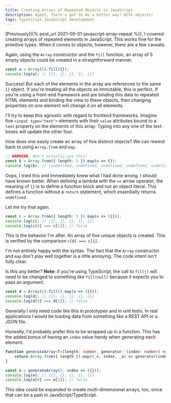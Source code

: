 ```yaml
---
title: Creating Arrays of Repeated Objects in JavaScript
description: Again, there's got to be a better way! With objects!
tags: TypeScript JavaScript development
---
```


[Previously]({% post_url 2021-09-01-javascript-array-repeat %}), I covered creating arrays of repeated elements in JavaScript. This works fine for the primitive types. When it comes to objects, however, there are a few caveats.

<!--more-->

Again, using the `Array` constructor and the `fill` function, an array of 5 empty objects could be created in a straightforward manner.

```ts
const a = Array(5).fill({});
console.log(a); // [{}, {}, {}, {}, {}]
```

Success! But each of the elements in the array are references to the same `{}` object. If you're treating all the objects as immutable, this is perfect. If you're using a front-end framework and are binding this data to repeated HTML elements and binding the view to these objects, then changing properties on one element will change it on all elements.

I'll try to keep this agnostic with regard to frontend frameworks. Imagine five `<input type="text">` elements with their `value` attributes bound to a `text` property on the elements of this array. Typing into any one of the text boxes will update the other four.

How does one easily create an array of five distinct objects? We can rewind back to using `Array.from` and `map`.

```ts
// WARNING: don't actually use this!
const b = Array.from({ length: 5 }).map(x => {});
console.log(b); // [undefined, undefined, undefined, undefined, undefined]
```

Oops, I tried this and immediately knew what I had done wrong. I should have known better. When defining a lambda with the `=>` arrow operator, the meaning of `{}` is to define a function block and not an object literal. This defines a function without a `return` statement, which essentially returns `undefined`.

Let me try that again.

```ts
const c = Array.from({ length: 5 }).map(x => ({}));
console.log(c); // [{}, {}, {}, {}, {}]
console.log(c[0] === c[1]); // false
```

This is the behavior I'm after. An array of five unique objects is created. This is verified by the comparison `c[0] === c[1]`.

I'm not entirely happy with the syntax. The fact that the `Array` constructor and `map` don't play well together is a little annoying. The code intent isn't fully clear.

Is this any better? **Note:** if you're using TypeScript, the call to `fill()` will need to be changed to something like `fill(null)` because it expects you to pass an argument.

```ts
const d = Array(5).fill().map(x => ({}));
console.log(d); // [{}, {}, {}, {}, {}]
console.log(d[0] === d[1]); // false
```

Generally I only need code like this in prototypes and in unit tests. In real applications I would be loading data from something like a REST API or a JSON file.

Honestly, I'd probably prefer this to be wrapped up in a function. This has the added bonus of having an `index` value handy when generating each element.

```ts
function generateArray<T>(length: number, generator: (index: number) => T): T[] {
    return Array.from({ length }).map((_v, index, _a) => generator(index));
}

const e = generateArray(5, index => ({}));
console.log(e); // [{}, {}, {}, {}, {}]
console.log(e[0] === e[1]); // false
```

This idea could be expanded to create multi-dimensional arrays, too, since that can be a pain in JavaScript/TypeScript.
